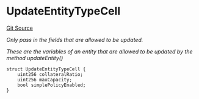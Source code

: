 # UpdateEntityTypeCell
[Git Source](https://github.com/nayms/contracts-v3/blob/08976c385ed293c18988aa46a13c47179dbb0a28/src/shared/FreeStructs.sol)

*Only pass in the fields that are allowed to be updated.*

*These are the variables of an entity that are allowed to be updated by the method updateEntity()*


```solidity
struct UpdateEntityTypeCell {
    uint256 collateralRatio;
    uint256 maxCapacity;
    bool simplePolicyEnabled;
}
```

